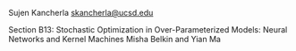 Sujen Kancherla
skancherla@ucsd.edu

Section B13: Stochastic Optimization in Over-Parameterized Models: Neural Networks and Kernel Machines
Misha Belkin and Yian Ma
